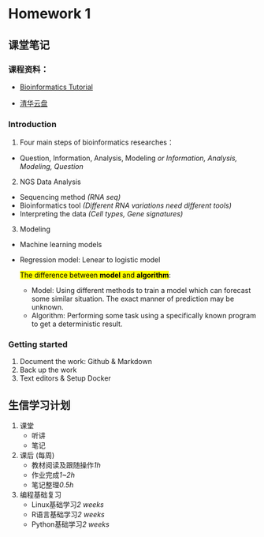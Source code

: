 # Homework 1
## 课堂笔记
###  课程资料：

- [Bioinformatics Tutorial](https://book.ncrnalab.org/teaching)

- [清华云盘](https://cloud.tsinghua.edu.cn/d/dcbb0944631a4291b34c/?p=%2F)

### Introduction
1. Four main steps of bioinformatics researches：

- Question, Information, Analysis, Modeling *or Information, Analysis, Modeling, Question*
2. NGS Data Analysis
- Sequencing method *(RNA seq)*
- Bioinformatics tool *(Different RNA variations need different tools)*
- Interpreting the data *(Cell types, Gene signatures)*
3. Modeling
- Machine learning models
- Regression model: Lenear to logistic model
  
  <mark>The difference between **model** and **algorithm**</mark>:

  - Model: Using different methods to train a model which can forecast some similar situation. The exact manner of prediction may be unknown.
  - Algorithm: Performing some task using a specifically known program to get a deterministic result.
  
### Getting started
1. Document the work: Github & Markdown
2. Back up the work
3. Text editors & Setup Docker

## 生信学习计划
1. 课堂
   - 听讲
   - 笔记
2. 课后 (每周)
   - 教材阅读及跟随操作*1h*
   - 作业完成*1~2h*
   - 笔记整理*0.5h*
3. 编程基础复习
   - Linux基础学习*2 weeks*
   - R语言基础学习*2 weeks*
   - Python基础学习*2 weeks*
